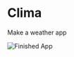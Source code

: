 # Clima 
Make a weather app

![Finished App](https://github.com/londonappbrewery/Images/blob/master/clima-demo.gif)

